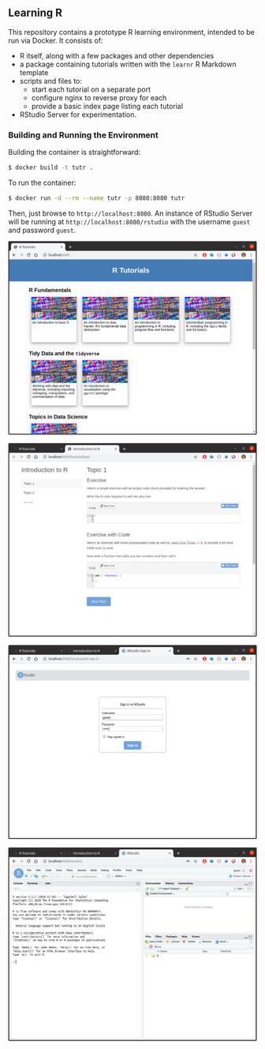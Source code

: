 ## Learning R

This repository contains a prototype R learning environment, intended to be run via Docker.  It consists of:

* R itself, along with a few packages and other dependencies
* a package containing tutorials written with the `learnr` R Markdown template
* scripts and files to:
    - start each tutorial on a separate port
    - configure nginx to reverse proxy for each
    - provide a basic index page listing each tutorial
* RStudio Server for experimentation.

### Building and Running the Environment

Building the container is straightforward:

```bash
$ docker build -t tutr .
```

To run the container:

```bash
$ docker run -d --rm --name tutr -p 8080:8080 tutr
```

Then, just browse to `http://localhost:8080`.  An instance of RStudio Server will be running at `http://localhost:8080/rstudio` with the username `guest` and password `guest`.

![](../doc/img/tutr01.png)

![](../doc/img/tutr02.png)

![](../doc/img/tutr03.png)

![](../doc/img/tutr04.png)
